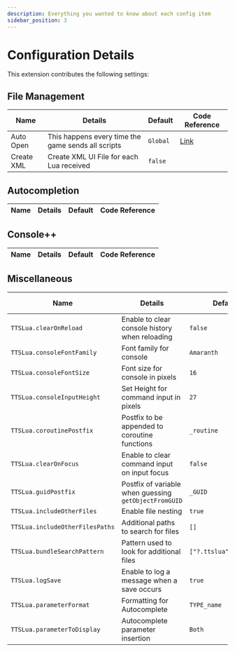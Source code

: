 ```yaml
---
description: Everything you wanted to know about each config item
sidebar_position: 3
---
```

# Configuration Details

This extension contributes the following settings:
## File Management
| Name                         | Details                                           | Default                |  Code Reference  |
|---------------------------------|-------------------------------------------------------|------------------------|----|
| Auto Open | This happens every time the game sends all scripts | `Global`               |[Link](https://github.com/rolandostar/tabletopsimulator-lua-vscode/blob/main/src/TTSAdapter.ts#L487)|
| Create XML | Create XML UI File for each Lua received              | `false`                ||

## Autocompletion
| Name                         | Details                                           | Default                |  Code Reference  |
|---------------------------------|-------------------------------------------------------|------------------------|----|

## Console++
| Name                         | Details                                           | Default                |  Code Reference  |
|---------------------------------|-------------------------------------------------------|------------------------|----|

## Miscellaneous
| Name                         | Details                                           | Default                |  Code Reference  |
|---------------------------------|-------------------------------------------------------|------------------------|----|
| `TTSLua.clearOnReload`          | Enable to clear console history when reloading        | `false`                ||
| `TTSLua.consoleFontFamily`      | Font family for console                               | `Amaranth`             ||
| `TTSLua.consoleFontSize`        | Font size for console in pixels                       | `16`                   ||
| `TTSLua.consoleInputHeight`     | Set Height for command input in pixels                | `27`                   ||
| `TTSLua.coroutinePostfix`       | Postfix to be appended to coroutine functions         | `_routine`             ||
| `TTSLua.clearOnFocus`           | Enable to clear command input on input focus          | `false`                ||
| `TTSLua.guidPostfix`            | Postfix of variable when guessing `getObjectFromGUID` | `_GUID`                ||
| `TTSLua.includeOtherFiles`      | Enable file nesting                                   | `true`                 ||
| `TTSLua.includeOtherFilesPaths` | Additional paths to search for files                  | `[]`                   ||
| `TTSLua.bundleSearchPattern`    | Pattern used to look for additional files             | `["?.ttslua","?.lua"]` ||
| `TTSLua.logSave`                | Enable to log a message when a save occurs            | `true`                 ||
| `TTSLua.parameterFormat`        | Formatting for Autocomplete                           | `TYPE_name`            ||
| `TTSLua.parameterToDisplay`     | Autocomplete parameter insertion                      | `Both`                 ||
